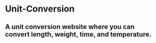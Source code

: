 # Unit-Conversion

## A unit conversion website where you can convert length, weight, time, and temperature.
